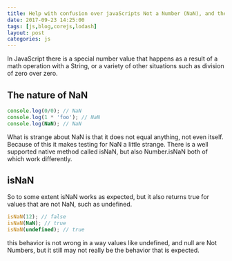 ```yaml
---
title: Help with confusion over javaScripts Not a Number (NaN), and the isNan methods.
date: 2017-09-23 14:25:00
tags: [js,blog,corejs,lodash]
layout: post
categories: js
---
```


In JavaScript there is a special number value that happens as a result of a math operation with a String, or a variety of other situations such as division of zero over zero. 

<!-- more -->

## The nature of NaN

```js
console.log(0/0); // NaN
console.log(1 * 'foo'); // NaN
console.log(NaN); // NaN
```

What is strange about NaN is that it does not equal anything, not even itself. Because of this it makes testing for NaN a little strange. There is a well supported native method called isNaN, but also Number.isNaN both of which work differently.

## isNaN

So to some extent isNaN works as expected, but it also returns true for values that are not NaN, such as undefined.

```js
isNaN(12); // false
isNaN(NaN); // true
isNaN(undefined); // true
```

this behavior is not wrong in a way values like undefined, and null are Not Numbers, but it still may not really be the behavior that is expected.

